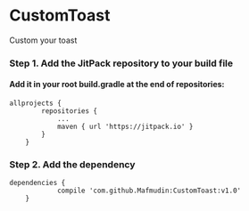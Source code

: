 # CustomToast

Custom your toast

### Step 1. Add the JitPack repository to your build file
#### Add it in your root build.gradle at the end of repositories:
```
allprojects {
		repositories {
			...
			maven { url 'https://jitpack.io' }
		}
	}
```
### Step 2. Add the dependency
```
dependencies {
	        compile 'com.github.Mafmudin:CustomToast:v1.0'
	}
```
  
